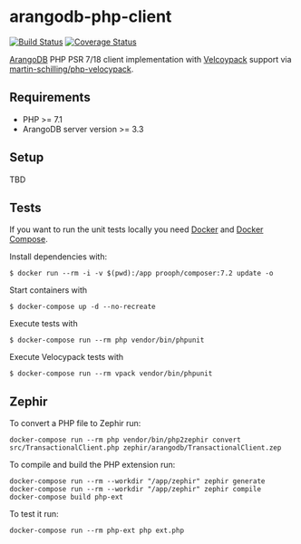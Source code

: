 # arangodb-php-client

[![Build Status](https://travis-ci.org/sandrokeil/arangodb-php-client.svg?branch=master)](https://travis-ci.org/sandrokeil/arangodb-php-client)
[![Coverage Status](https://coveralls.io/repos/sandrokeil/arangodb-php-client/badge.svg?branch=master&service=github)](https://coveralls.io/github/sandrokeil/arangodb-php-client?branch=master)

[ArangoDB](https://arangodb.com/ "native multi-model database") PHP PSR 7/18 client implementation with
[Velcoypack](https://github.com/arangodb/velocypack "a fast and compact format for serialization and storage") support
via [martin-schilling/php-velocypack](https://github.com/martin-schilling/php-velocypack/).

## Requirements

- PHP >= 7.1
- ArangoDB server version >= 3.3

## Setup

TBD

## Tests
If you want to run the unit tests locally you need [Docker](https://docs.docker.com/engine/installation/ "Install Docker")
and [Docker Compose](https://docs.docker.com/compose/install/ "Install Docker Compose").

Install dependencies with:

```
$ docker run --rm -i -v $(pwd):/app prooph/composer:7.2 update -o
```

Start containers with
```
$ docker-compose up -d --no-recreate
```

Execute tests with

```
$ docker-compose run --rm php vendor/bin/phpunit
```

Execute Velocypack tests with

```
$ docker-compose run --rm vpack vendor/bin/phpunit
```

## Zephir
To convert a PHP file to Zephir run:

```
docker-compose run --rm php vendor/bin/php2zephir convert src/TransactionalClient.php zephir/arangodb/TransactionalClient.zep
```

To compile and build the PHP extension run:

```
docker-compose run --rm --workdir "/app/zephir" zephir generate
docker-compose run --rm --workdir "/app/zephir" zephir compile
docker-compose build php-ext
```

To test it run:

```
docker-compose run --rm php-ext php ext.php
```